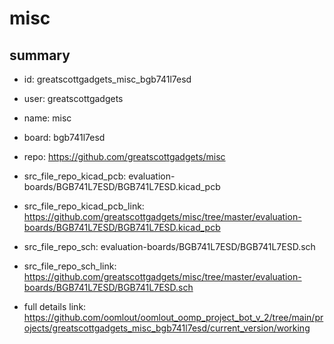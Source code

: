 # misc
 
## summary 
* id: greatscottgadgets_misc_bgb741l7esd
* user: greatscottgadgets
* name: misc
* board: bgb741l7esd
* repo: https://github.com/greatscottgadgets/misc
* src_file_repo_kicad_pcb: evaluation-boards/BGB741L7ESD/BGB741L7ESD.kicad_pcb
* src_file_repo_kicad_pcb_link: https://github.com/greatscottgadgets/misc/tree/master/evaluation-boards/BGB741L7ESD/BGB741L7ESD.kicad_pcb


* src_file_repo_sch: evaluation-boards/BGB741L7ESD/BGB741L7ESD.sch
* src_file_repo_sch_link: https://github.com/greatscottgadgets/misc/tree/master/evaluation-boards/BGB741L7ESD/BGB741L7ESD.sch
* full details link: https://github.com/oomlout/oomlout_oomp_project_bot_v_2/tree/main/projects/greatscottgadgets_misc_bgb741l7esd/current_version/working  







